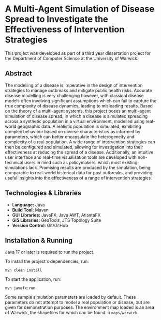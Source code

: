 # A Multi-Agent Simulation of Disease Spread to Investigate the Effectiveness of Intervention Strategies

This project was developed as part of a third year dissertation project for the Department of Computer Science at the University of Warwick.

## Abstract

The modelling of a disease is imperative in the design of intervention strategies to manage outbreaks and mitigate public health risks. Accurate disease modelling is very challenging however, with classical disease models often involving significant assumptions which can fail to capture the true complexity of disease dynamics, leading to misleading results. Based on the theory of a multi-agent systems, this project poses an multi-agent simulation of disease spread, in which a disease is simulated spreading across a synthetic population in a virtual environment, modelled using real-world geographic data. A realistic population is simulated, exhibiting complex behaviour based on diverse characteristics as informed by parameters, which can better encapsulate the heterogeneity and complexity of a real population. A wide range of intervention strategies can then be configured and simulated, allowing for investigation into their effectiveness at reducing the spread of a disease. Additionally, an intuitive user interface and real-time visualisation tools are developed with non-technical users in mind such as policymakers, which most existing simulations lack. Promising results are produced by the simulation, being comparable to real-world historical data for past outbreaks, and providing useful insights into the effectiveness of a range of intervention strategies.

## Technologies & Libraries

- **Language:** Java
- **Build Tool:** Maven
- **GUI Libraries:** JavaFX, Java AWT, AtlantaFX
- **GIS Libraries:** GeoTools, JTS Topology Suite
- **Version Control:** Git/GitHub

## Installation & Running

Java 17 or later is required to run the project.

To install the project's dependencies, run:

    mvn clean install
        
To start the application, run:

    mvn javafx:run

Some sample simulation parameters are loaded by default. These parameters do not attempt to model a real population or disease, but are given for demonstration purposes. The environment map loaded is an area of Warwick, the shapefiles for which can be found in `maps/warwick`.
